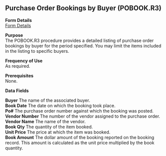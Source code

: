 ##  Purchase Order Bookings by Buyer (POBOOK.R3)

<PageHeader />

**Form Details**  
[ Form Details ](POBOOK-R3-1/README.md)   

**Purpose**  
The POBOOK.R3 procedure provides a detailed listing of purchase order bookings
by buyer for the period specified. You may limit the items included in the
listing to specific buyers.

**Frequency of Use**  
As required.

**Prerequisites**  
None.

**Data Fields**

**Buyer** The name of the associated buyer.  
**Book Date** The date on which the booking took place.  
**Po#** The purchase order number against which the booking was posted.  
**Vendor Number** The number of the vendor assigned to the purchase order.  
**Vendor Name** The name of the vendor.  
**Book Qty** The quantity of the item booked.  
**Unit Price** The price at which the item was booked.  
**Book Amount** The dollar amount of the booking reported on the booking
record. This amount is calculated as the unit price multiplied by the book
quantity.  
  
<badge text= "Version 8.10.57" vertical="middle" />

<PageFooter />